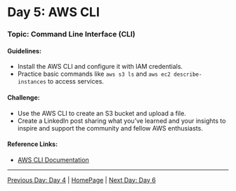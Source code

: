 # **Day 5: AWS CLI**

### Topic: Command Line Interface (CLI)

#### Guidelines:
- Install the AWS CLI and configure it with IAM credentials.
- Practice basic commands like `aws s3 ls` and `aws ec2 describe-instances` to access services.

#### Challenge:
- Use the AWS CLI to create an S3 bucket and upload a file.
- Create a LinkedIn post sharing what you’ve learned and your insights to inspire and support the community and fellow AWS enthusiasts.

#### Reference Links:
- [AWS CLI Documentation](https://docs.aws.amazon.com/cli)

---

[Previous Day: Day 4](../Day04/README.md) | [HomePage](../README.md) | [Next Day: Day 6](../Day06/README.md)
